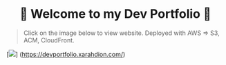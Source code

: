 <h1 align="center">💾 Welcome to my Dev Portfolio 💾</h1>

> Click on the image below to view website. Deployed with AWS => S3, ACM, CloudFront.
> 
[<img src="https://res.cloudinary.com/dojn5va73/image/upload/v1677266506/screencapture-xarahdevportfolio-s3-website-ca-central-1-amazonaws-2023-02-24-14_20_19_fsmram.png" >]
(https://devportfolio.xarahdion.com/)
